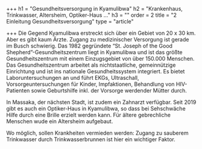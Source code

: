 +++
h1 = "Gesundheitsversorgung in Kyamulibwa"
h2 = "Krankenhaus, Trinkwasser, Altersheim, Optiker-Haus ..."
h3 = ""
order = 2
title = "2 Einleitung Gesundheitsversorgung"
type = "article"

+++
Die Gegend Kyamulibwa erstreckt sich über ein Gebiet von 20 x 30 km. Aber es gibt kaum Ärzte. Zugang zu medizinischer Versorgung ist gerade im Busch schwierig. Das 1982 gegründete “St. Joseph of the Good Shepherd”-Gesundheitszentrum liegt in Kyamulibwa und ist das größte Gesundheitszentrum mit einem Einzugsgebiet von über 150.000 Menschen. Das Gesundheitszentrum arbeitet als nichtstaatliche, gemeinnützige Einrichtung und ist ins nationale Gesundheitssystem integriert. Es bietet Laboruntersuchungen an und führt EKGs, Ultraschall, Vorsorgeuntersuchungen für Kinder, Impfaktionen, Behandlung von HIV-Patienten sowie Geburtshilfe inkl. der Vorsorge werdender Mütter durch.

In Massaka, der nächsten Stadt, ist zudem ein Zahnarzt verfügbar. Seit 2019 gibt es auch ein Optiker-Haus in Kyamulibwa, so dass bei Sehschwäche Hilfe durch eine Brille erzielt werden kann. Für ältere gebrechliche Menschen wude ein Altersheim aufgebaut.

Wo möglich, sollen Krankheiten vermieden werden: Zugang zu sauberem Trinkwasser durch Trinkwasserbrunnen ist hier ein wichtiger Faktor.